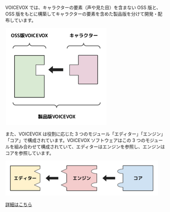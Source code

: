 VOICEVOX では、キャラクターの要素（声や見た目）を含まない OSS 版と、OSS 版をもとに構築してキャラクターの要素を含めた製品版を分けて開発・配布しています。

<img src="https://github.com/VOICEVOX/.github/blob/main/profile/res/OSS版と製品版の違い.svg" width="320">
<!-- 修正時はエディタ側のドキュメントも要修正 -->
<!-- https://github.com/VOICEVOX/voicevox/blob/main/docs/全体構成.md -->

また、VOICEVOX は役割に応じた 3 つのモジュール「エディター」「エンジン」「コア」で構成されています。VOICEVOX ソフトウェアはこの 3 つのモジュールを組み合わせて構成されていて、エディターはエンジンを参照し、エンジンはコアを参照しています。

<img src="https://github.com/VOICEVOX/.github/blob/main/profile/res/構成.svg" width="480">
<!-- 修正時はエディタ側のドキュメントも要修正 -->
<!-- https://github.com/VOICEVOX/voicevox/blob/main/docs/全体構成.md -->

[詳細はこちら](https://github.com/VOICEVOX/voicevox/blob/main/docs/全体構成.md)
